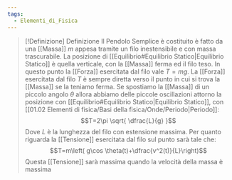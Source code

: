 ```yaml
---
tags:
  - Elementi_di_Fisica
---
```

>[!Definizione]  Definizione
>Il Pendolo Semplice è costituito è fatto da una [[Massa]] $m$ appesa tramite un filo inestensibile e con massa trascurabile.
>La posizione di [[Equilibrio#Equilibrio Statico|Equilibrio Statico]] è quella verticale, con la [[Massa]] ferma ed il filo teso.
>In questo punto la [[Forza]] esercitata dal filo vale $T=mg$.
>La [[Forza]] esercitata dal filo $T$ è sempre  diretta verso il punto in cui si trova la [[Massa]] se la teniamo ferma.
>Se spostiamo la [[Massa]] di un piccolo angolo $\theta$ allora abbiamo delle piccole oscillazioni attorno la posizione con [[Equilibrio#Equilibrio Statico|Equilibrio Statico]], con [[01.02 Elementi di fisica/Basi della fisica/Onde/Periodo|Periodo]]:
>$$T=2\pi \sqrt{ \dfrac{L}{g} }$$
>Dove $L$ è la lunghezza del filo con estensione massima.
>Per quanto riguarda la [[Tensione]] esercitata dal filo sul punto sarà tale che:
>$$T=m\left( g\cos \theta(t)+\dfrac{v^2(t)}{L}\right)$$
>Questa [[Tensione]] sarà massima quando la velocità della massa è massima
 